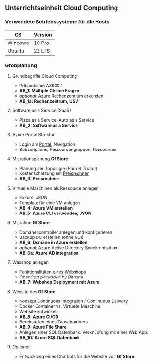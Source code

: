 ## Unterrichtseinheit Cloud Computing
### Verwendete Betriebssysteme für die Hosts
|OS|Version|
|---|---|
|Windows|10 Pro|
|Ubuntu|22 LTS|

### Grobplanung
1) Grundbegriffe Cloud Computing 
   * Präsentation AZ900:1
   * **AB_1: Multiple Choice Fragen**
   * _optional_: Azure Rechenzentrum erkunden
   * **AB_1a: Rechenzentrum, USV**
2) Software as a Service (SaaS)
   * Pizza as a Service, Auto as a Service
   * **AB_2: Software as a Service**
3) Azure Portal Struktur
   * Login am [Portal][az-portal], Navigation
   * Subscriptions, Ressourcengruppen, Ressourcen
4) Migrationsplanung **Gf Store** 
   * Planung der Topologie (_Packet Tracer_)
   * Kostenschätzung mit [Preisrechner][az-preisrechner]
   * **AB_3: Preisrechner**
5) Virtuelle Maschinen als Ressource anlegen
   * Exkurs: _JSON_
   * Template für eine VM anlegen
   * **AB_4: Azure VM erstellen**
   * **AB_5: Azure CLI verwenden, JSON**
6) Migration **Gf Store**
   * Domänencontroller anlegen und konfigurieren
   * Backup DC erstellen (ohne GUI)
   * **AB_6: Domäne in Azure erstellen**
   * _optional_: Azure Active Directory 
   Synchronisation
   * **AB_6a: Azure AD Integration**
7) Webshop anlegen
   * Funktionalitäten eines Webshops
   * _OpenCart packaged by Bitnami_
   * **AB_7: Webshop Deployment mit Azure**
8) Website des **Gf Store**
   * Konzept Continuous Integration / Continuous Delivery
   * Docker Container vs. Virtuelle Maschine
   * Website entwickeln
   * **AB_8: Azure CI/CD**
   * Bereitstellen eines Tauschordners
   * **AB_9: Azure File Share**
   * Anlegen einer SQL Datenbank. Verknüpfung mit einer Web App.
   * **AB_10: Azure SQL Datenbank**
   
9) _Optional_: 
   * Entwicklung eines Chatbots für die Website von **Gf Store**. 
    

[az-preisrechner]: https://azure.microsoft.com/de-de/pricing/calculator/
[az-portal]: https://portal.azure.com

